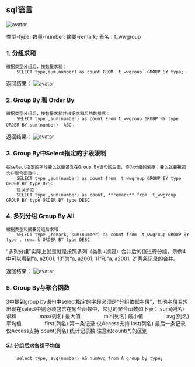 ## sql语言

  ![avatar](https://images0.cnblogs.com/blog/33509/201304/28234015-f1cc175bc15c439d94abf7cb1c52ab97.png)
  
  类型-type; 数量-number; 摘要-remark; 表名：t_wwgroup
  
  ### 1. 分组求和
    根据类型分组后，按数量求和：
        SELECT type,sum(number) as count FROM `t_wwgroup` GROUP BY type;
        
   返回结果：
   ![avatar](https://images0.cnblogs.com/blog/33509/201304/28234054-ff92ae14bfe74da98c4deb8d7c78f2f8.png)
   
  ### 2. Group By 和 Order By
    根据类型分组后，按数量求和并根据求和后的数排序：
        SELECT type ,sum(number) as count From t_wwgroup GROUP BY type ORDER BY sum(number)  ASC；
        
   返回结果：
   ![avatar](https://images2015.cnblogs.com/blog/33509/201605/33509-20160507160034812-1769640827.png)
   
  ### 3. Group By中Select指定的字段限制
    在select指定的字段要么就要包含在Group By语句的后面，作为分组的依据；要么就要被包含在聚合函数中。     
        SELECT type ,sum(number) as count from  t_wwgroup GROUP BY type ORDER BY type DESC
        错误示范：
        SELECT type ,sum(number) as count, **remark** from  t_wwgroup GROUP BY type ORDER BY type DESC
        
  ### 4. 多列分组 Group By All
    根据类型和摘要分组后求和
        SELECT type ,remark, sum(number) as count from  t_wwgroup GROUP BY type , remark ORDER BY type DESC
        
   “多列分组”实际上就是就是按照多列（类别+摘要）合并后的值进行分组，示例4中可以看到“a, a2001, 13”为“a, a2001, 11”和“a, a2001, 2”两条记录的合并。
   
   返回结果：
   ![avatar](https://images0.cnblogs.com/blog/33509/201304/28234156-7fb9d1f258ad4faaa26decfddc3723fc.png)
   
 ### 5. Group By与聚合函数
   3中提到group by语句中select指定的字段必须是“分组依据字段”，其他字段若想出现在select中则必须包含在聚合函数中，常见的聚合函数如下表：
   sum(列名)	    求和	　　　　
   max(列名)	    最大值	　　　　
   min(列名)	    最小值	　　　　
   avg(列名)	    平均值	　　　　
   first(列名)	  第一条记录	仅Access支持
   last(列名)	    最后一条记录	仅Access支持
   count(列名)	  统计记录数	注意和count(*)的区别
   
   #### 5.1 分组后求各组平均值
        select type, avg(number) AS numAvg from A group by type;
  
